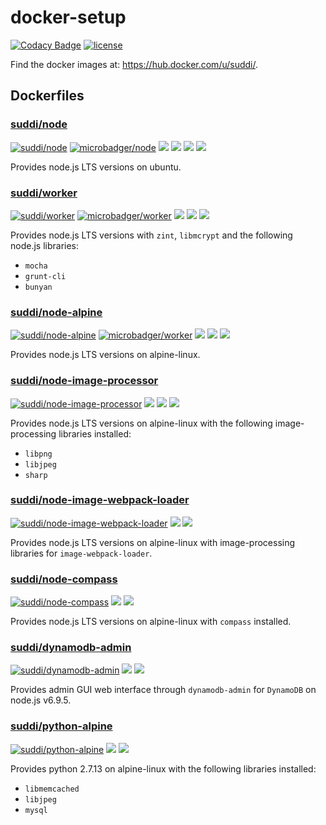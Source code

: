 # docker-setup

[![Codacy Badge](https://api.codacy.com/project/badge/Grade/8c74c44bb93240d294a6c093f65c03ce)](https://www.codacy.com/app/suddir/dockerfiles?utm_source=github.com&amp;utm_medium=referral&amp;utm_content=suddi/dockerfiles&amp;utm_campaign=Badge_Grade)
[![license](https://img.shields.io/github/license/suddi/dockerfiles.svg?maxAge=2592000)](https://github.com/suddi/dockerfiles/blob/master/LICENSE)

Find the docker images at: https://hub.docker.com/u/suddi/.

## Dockerfiles

### [suddi/node](https://hub.docker.com/r/suddi/node/)
[![suddi/node](https://img.shields.io/docker/pulls/suddi/node.svg)](https://hub.docker.com/r/suddi/node/)
[![microbadger/node](https://images.microbadger.com/badges/image/suddi/node.svg)](https://microbadger.com/images/suddi/node)
[![](https://images.microbadger.com/badges/version/suddi/node:4.2.3.svg)](https://microbadger.com/images/suddi/node:4.2.3)
[![](https://images.microbadger.com/badges/version/suddi/node:4.5.0.svg)](https://microbadger.com/images/suddi/node:4.5.0)
[![](https://images.microbadger.com/badges/version/suddi/node:6.9.1.svg)](https://microbadger.com/images/suddi/node:6.9.1)
[![](https://images.microbadger.com/badges/version/suddi/node:6.9.5.svg)](https://microbadger.com/images/suddi/node:6.9.5)

Provides node.js LTS versions on ubuntu.

### [suddi/worker](https://hub.docker.com/r/suddi/worker/)
[![suddi/worker](https://img.shields.io/docker/pulls/suddi/worker.svg)](https://hub.docker.com/r/suddi/worker/)
[![microbadger/worker](https://images.microbadger.com/badges/image/suddi/worker.svg)](https://microbadger.com/images/suddi/worker)
[![](https://images.microbadger.com/badges/version/suddi/worker:4.5.0.svg)](https://microbadger.com/images/suddi/worker:4.5.0)
[![](https://images.microbadger.com/badges/version/suddi/worker:6.9.1.svg)](https://microbadger.com/images/suddi/worker:6.9.1)
[![](https://images.microbadger.com/badges/version/suddi/worker:6.9.5.svg)](https://microbadger.com/images/suddi/worker:6.9.5)

Provides node.js LTS versions with `zint`, `libmcrypt` and the following node.js libraries:
* `mocha`
* `grunt-cli`
* `bunyan`

### [suddi/node-alpine](https://hub.docker.com/r/suddi/node-alpine/)
[![suddi/node-alpine](https://img.shields.io/docker/pulls/suddi/node-alpine.svg)](https://hub.docker.com/r/suddi/node-alpine/)
[![microbadger/worker](https://images.microbadger.com/badges/image/suddi/node-alpine.svg)](https://microbadger.com/images/suddi/node-alpine)
[![](https://images.microbadger.com/badges/version/suddi/node-alpine:0.12.18.svg)](https://microbadger.com/images/suddi/node-alpine:0.12.18)
[![](https://images.microbadger.com/badges/version/suddi/node-alpine:4.7.3.svg)](https://microbadger.com/images/suddi/node-alpine:4.7.3)
[![](https://images.microbadger.com/badges/version/suddi/node-alpine:6.9.5.svg)](https://microbadger.com/images/suddi/node-alpine:6.9.5)

Provides node.js LTS versions on alpine-linux.

### [suddi/node-image-processor](https://hub.docker.com/r/suddi/node-image-processor/)
[![suddi/node-image-processor](https://img.shields.io/docker/pulls/suddi/node-image-processor.svg)](https://hub.docker.com/r/suddi/node-image-processor/)
[![](https://images.microbadger.com/badges/image/suddi/node-image-processor.svg)](https://microbadger.com/images/suddi/node-image-processor)
[![](https://images.microbadger.com/badges/version/suddi/node-image-processor:0.12.18.svg)](https://microbadger.com/images/suddi/node-image-processor:0.12.18)
[![](https://images.microbadger.com/badges/version/suddi/node-image-processor:4.7.3.svg)](https://microbadger.com/images/suddi/node-image-processor:4.7.3)

Provides node.js LTS versions on alpine-linux with the following image-processing libraries installed:
* `libpng`
* `libjpeg`
* `sharp`

### [suddi/node-image-webpack-loader](https://hub.docker.com/r/suddi/node-image-webpack-loader/)
[![suddi/node-image-webpack-loader](https://img.shields.io/docker/pulls/suddi/node-image-webpack-loader.svg)](https://hub.docker.com/r/suddi/node-image-webpack-loader/)
[![](https://images.microbadger.com/badges/image/suddi/node-image-webpack-loader.svg)](https://microbadger.com/images/suddi/node-image-webpack-loader)
[![](https://images.microbadger.com/badges/version/suddi/node-image-webpack-loader:4.7.3.svg)](https://microbadger.com/images/suddi/node-image-webpack-loader:4.7.3)

Provides node.js LTS versions on alpine-linux with image-processing libraries for `image-webpack-loader`.

### [suddi/node-compass](https://hub.docker.com/r/suddi/node-compass/)
[![suddi/node-compass](https://img.shields.io/docker/pulls/suddi/node-compass.svg)](https://hub.docker.com/r/suddi/node-compass/)
[![](https://images.microbadger.com/badges/image/suddi/node-compass.svg)](https://microbadger.com/images/suddi/node-compass)
[![](https://images.microbadger.com/badges/version/suddi/node-compass:4.7.3.svg)](https://microbadger.com/images/suddi/node-compass:4.7.3)

Provides node.js LTS versions on alpine-linux with `compass` installed.

### [suddi/dynamodb-admin](https://hub.docker.com/r/suddi/dynamodb-admin/)
[![suddi/dynamodb-admin](https://img.shields.io/docker/pulls/suddi/dynamodb-admin.svg)](https://hub.docker.com/r/suddi/dynamodb-admin/)
[![](https://images.microbadger.com/badges/image/suddi/dynamodb-admin.svg)](https://microbadger.com/images/suddi/dynamodb-admin)
[![](https://images.microbadger.com/badges/version/suddi/dynamodb-admin.svg)](https://microbadger.com/images/suddi/dynamodb-admin)

Provides admin GUI web interface through `dynamodb-admin` for `DynamoDB` on node.js v6.9.5.

### [suddi/python-alpine](https://hub.docker.com/r/suddi/python-alpine/)
[![suddi/python-alpine](https://img.shields.io/docker/pulls/suddi/python-alpine.svg)](https://hub.docker.com/r/suddi/python-alpine/)
[![](https://images.microbadger.com/badges/image/suddi/python-alpine.svg)](https://microbadger.com/images/suddi/python-alpine)
[![](https://images.microbadger.com/badges/version/suddi/python-alpine:2.7.13.svg)](https://microbadger.com/images/suddi/python-alpine:2.7.13)

Provides python 2.7.13 on alpine-linux with the following libraries installed:
* `libmemcached`
* `libjpeg`
* `mysql`
